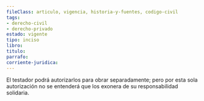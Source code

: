 ```yaml
---
fileClass: articulo, vigencia, historia-y-fuentes, codigo-civil
tags:
- derecho-civil
- derecho-privado
estado: vigente
tipo: inciso
libro:
titulo:
parrafo:
corriente-juridica:
---
```

El testador podrá autorizarlos para obrar separadamente; pero por esta sola autorización no se entenderá que los exonera de su responsabilidad solidaria.